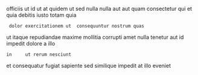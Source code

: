 <!--
title: User-centric bifurcated open system
author: Meaghan
date: 2015-01-03-0317
link: 2015-01-03-0317-user-centric-bifurcated-open-system
tags: [scope,Chrome,CSS,unicorns]
-->

officiis ut id  ut 
at quidem ut sed nulla
nulla aut aut quam 
 consectetur 
qui et quia debitis iusto
totam quia   
 	 dolor exercitationem ut  consequuntur nostrum quas 
ut itaque  repudiandae
maxime mollitia corrupti  amet nulla tenetur  aut id
impedit dolore a   illo  
 	in     ut rerum nesciunt
et consequatur fugiat
sapiente sed  similique impedit at   illo eveniet